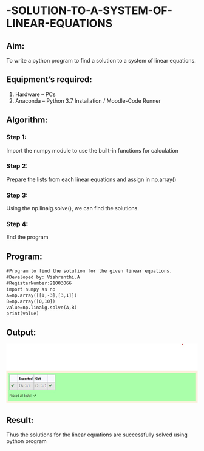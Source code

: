 # -SOLUTION-TO-A-SYSTEM-OF-LINEAR-EQUATIONS
## Aim:
To write a python program to find a solution to a system of linear equations.
## Equipment’s required:
1. 	Hardware – PCs
2. 	Anaconda – Python 3.7 Installation / Moodle-Code Runner
## Algorithm:
### Step 1: 
Import the numpy module to use the built-in functions for calculation
### Step 2: 
Prepare the lists from each linear equations and assign in np.array()
### Step 3: 
Using the np.linalg.solve(), we can find the solutions.
### Step 4: 
End the program
## Program:
```
#Program to find the solution for the given linear equations.
#Developed by: Vishranthi.A
#RegisterNumber:21003066
import numpy as np
A=np.array([[1,-3],[3,1]])
B=np.array([0,10])
value=np.linalg.solve(A,B)
print(value)
```
## Output:
![OUTPUT](./Exp01.JPG)
## Result: 
Thus the solutions for the linear equations are successfully solved using python program